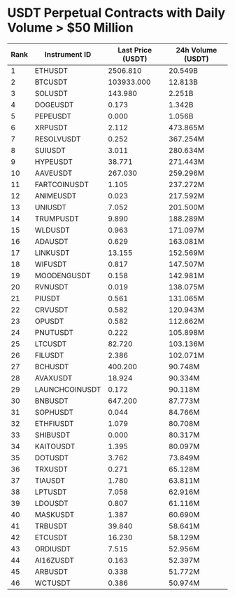 # USDT Perpetual Contracts with Daily Volume > $50 Million

| Rank | Instrument ID | Last Price (USDT) | 24h Volume (USDT) |
|------|---------------|-------------------|-------------------|
| 1 | ETHUSDT | 2506.810 | 20.549B |
| 2 | BTCUSDT | 103933.000 | 12.813B |
| 3 | SOLUSDT | 143.980 | 2.251B |
| 4 | DOGEUSDT | 0.173 | 1.342B |
| 5 | PEPEUSDT | 0.000 | 1.056B |
| 6 | XRPUSDT | 2.112 | 473.865M |
| 7 | RESOLVUSDT | 0.252 | 367.254M |
| 8 | SUIUSDT | 3.011 | 280.634M |
| 9 | HYPEUSDT | 38.771 | 271.443M |
| 10 | AAVEUSDT | 267.030 | 259.296M |
| 11 | FARTCOINUSDT | 1.105 | 237.272M |
| 12 | ANIMEUSDT | 0.023 | 217.592M |
| 13 | UNIUSDT | 7.052 | 201.500M |
| 14 | TRUMPUSDT | 9.890 | 188.289M |
| 15 | WLDUSDT | 0.963 | 171.097M |
| 16 | ADAUSDT | 0.629 | 163.081M |
| 17 | LINKUSDT | 13.155 | 152.569M |
| 18 | WIFUSDT | 0.817 | 147.507M |
| 19 | MOODENGUSDT | 0.158 | 142.981M |
| 20 | RVNUSDT | 0.019 | 138.075M |
| 21 | PIUSDT | 0.561 | 131.065M |
| 22 | CRVUSDT | 0.582 | 120.943M |
| 23 | OPUSDT | 0.582 | 112.662M |
| 24 | PNUTUSDT | 0.222 | 105.898M |
| 25 | LTCUSDT | 82.720 | 103.136M |
| 26 | FILUSDT | 2.386 | 102.071M |
| 27 | BCHUSDT | 400.200 | 90.748M |
| 28 | AVAXUSDT | 18.924 | 90.334M |
| 29 | LAUNCHCOINUSDT | 0.172 | 90.118M |
| 30 | BNBUSDT | 647.200 | 87.773M |
| 31 | SOPHUSDT | 0.044 | 84.766M |
| 32 | ETHFIUSDT | 1.079 | 80.708M |
| 33 | SHIBUSDT | 0.000 | 80.317M |
| 34 | KAITOUSDT | 1.395 | 80.097M |
| 35 | DOTUSDT | 3.762 | 73.849M |
| 36 | TRXUSDT | 0.271 | 65.128M |
| 37 | TIAUSDT | 1.780 | 63.811M |
| 38 | LPTUSDT | 7.058 | 62.916M |
| 39 | LDOUSDT | 0.807 | 61.116M |
| 40 | MASKUSDT | 1.387 | 60.690M |
| 41 | TRBUSDT | 39.840 | 58.641M |
| 42 | ETCUSDT | 16.230 | 58.129M |
| 43 | ORDIUSDT | 7.515 | 52.956M |
| 44 | AI16ZUSDT | 0.163 | 52.397M |
| 45 | ARBUSDT | 0.338 | 51.772M |
| 46 | WCTUSDT | 0.386 | 50.974M |
